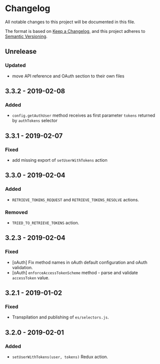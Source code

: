 # Changelog

All notable changes to this project will be documented in this file.

The format is based on [Keep a Changelog](https://keepachangelog.com/en/1.0.0/),
and this project adheres to [Semantic Versioning](https://semver.org/spec/v2.0.0.html).

## Unrelease

### Updated

-   move API reference and OAuth section to their own files

## 3.3.2 - 2019-02-08

### Added

-   `config.getAuthUser` method receives as first parameter `tokens` returned by `authTokens` selector

## 3.3.1 - 2019-02-07

### Fixed

-   add missing export of `setUserWithTokens` action

## 3.3.0 - 2019-02-04

### Added

-   `RETRIEVE_TOKENS_REQUEST` and `RETRIEVE_TOKENS_RESOLVE` actions.

### Removed

-   `TRIED_TO_RETRIEVE_TOKENS` action.

## 3.2.3 - 2019-02-04

### Fixed

-   [oAuth] Fix method names in oAuth default configuration and oAuth validation.
-   [oAuth] `enforceAccessTokenScheme` method - parse and validate `accessToken` value.

## 3.2.1 - 2019-01-02

### Fixed

-   Transpilation and publishing of `es/selectors.js`.

## 3.2.0 - 2019-02-01

### Added

-   `setUserWithTokens(user, tokens)` Redux action.
